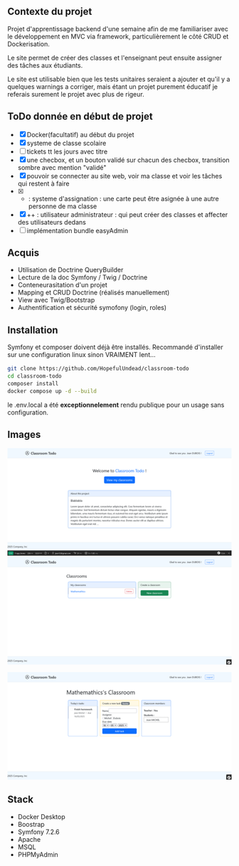 ## Contexte du projet
Projet d'apprentissage backend d'une semaine afin de me familiariser avec le développement en MVC via framework, particulièrement le côté CRUD et Dockerisation.

Le site permet de créer des classes et l'enseignant peut ensuite assigner des tâches aux étudiants.

Le site est utilisable bien que les tests unitaires seraient a ajouter et qu'il y a quelques warnings a corriger, mais étant un projet purement éducatif je referais surement le projet avec plus de rigeur.



## ToDo donnée en début de projet
* [x] Docker(facultatif) au début du projet
* [x] systeme de classe scolaire
* [ ] tickets tt les jours avec titre
* [x] une checbox, et un bouton validé sur chacun des checbox, transition sombre avec mention "validé"
* [x] pouvoir se connecter au site web, voir ma classe et voir les tâches qui restent à faire
* [x] + : systeme d'assignation : une carte peut être asignée à une autre personne de ma classe
* [x] ++ : utilisateur administrateur : qui peut créer des classes et affecter des utilisateurs dedans
* [ ] implémentation bundle easyAdmin

## Acquis
*  Utilisation de Doctrine QueryBuilder
*  Lecture de la doc Symfony / Twig / Doctrine
*  Conteneurasitation d'un projet
*  Mapping et CRUD Doctrine (réalisés manuellement)
*  View avec Twig/Bootstrap
*  Authentification et sécurité symofony (login, roles)

## Installation
Symfony et composer doivent déjà être installés.
Recommandé d'installer sur une configuration linux sinon VRAIMENT lent...

```bash
git clone https://github.com/HopefulUndead/classroom-todo
cd classroom-todo
composer install
docker compose up -d --build 
```
le .env.local a été **exceptionnelement** rendu publique pour un usage sans configuration.

## Images
![alt text](https://github.com/HopefulUndead/classroom-todo/blob/master/img/Screenshot%202025-05-16%20at%2011-03-39%20Classroom%20Todo.png)
![alt text](https://github.com/HopefulUndead/classroom-todo/blob/master/img/Screenshot%202025-05-16%20at%2011-03-46%20Classroom%20Todo.png)

![alt text](https://github.com/HopefulUndead/classroom-todo/blob/master/img/Screenshot%202025-05-16%20at%2011-03-52%20Classroom%20Todo.png)

## Stack
* Docker Desktop
* Boostrap
* Symfony 7.2.6
* Apache
* MSQL
* PHPMyAdmin
